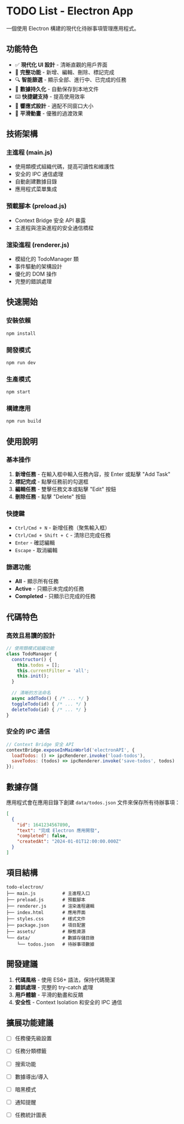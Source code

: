 # TODO List - Electron App

一個使用 Electron 構建的現代化待辦事項管理應用程式。

## 功能特色

- ✅ **現代化 UI 設計** - 清晰直觀的用戶界面
- 🎯 **完整功能** - 新增、編輯、刪除、標記完成
- 🔍 **智能篩選** - 顯示全部、進行中、已完成的任務
- 💾 **數據持久化** - 自動保存到本地文件
- ⌨️ **快捷鍵支持** - 提高使用效率
- 📱 **響應式設計** - 適配不同窗口大小
- 🎨 **平滑動畫** - 優雅的過渡效果

## 技術架構

### 主進程 (main.js)
- 使用類模式組織代碼，提高可讀性和維護性
- 安全的 IPC 通信處理
- 自動創建數據目錄
- 應用程式菜單集成

### 預載腳本 (preload.js)
- Context Bridge 安全 API 暴露
- 主進程與渲染進程的安全通信橋樑

### 渲染進程 (renderer.js)
- 模組化的 TodoManager 類
- 事件驅動的架構設計
- 優化的 DOM 操作
- 完整的錯誤處理

## 快速開始

### 安裝依賴
```bash
npm install
```

### 開發模式
```bash
npm run dev
```

### 生產模式
```bash
npm start
```

### 構建應用
```bash
npm run build
```

## 使用說明

### 基本操作
1. **新增任務** - 在輸入框中輸入任務內容，按 Enter 或點擊 "Add Task"
2. **標記完成** - 點擊任務前的勾選框
3. **編輯任務** - 雙擊任務文本或點擊 "Edit" 按鈕
4. **刪除任務** - 點擊 "Delete" 按鈕

### 快捷鍵
- `Ctrl/Cmd + N` - 新增任務（聚焦輸入框）
- `Ctrl/Cmd + Shift + C` - 清除已完成任務
- `Enter` - 確認編輯
- `Escape` - 取消編輯

### 篩選功能
- **All** - 顯示所有任務
- **Active** - 只顯示未完成的任務
- **Completed** - 只顯示已完成的任務

## 代碼特色

### 高效且易讀的設計
```javascript
// 使用類模式組織功能
class TodoManager {
  constructor() {
    this.todos = [];
    this.currentFilter = 'all';
    this.init();
  }
  
  // 清晰的方法命名
  async addTodo() { /* ... */ }
  toggleTodo(id) { /* ... */ }
  deleteTodo(id) { /* ... */ }
}
```

### 安全的 IPC 通信
```javascript
// Context Bridge 安全 API
contextBridge.exposeInMainWorld('electronAPI', {
  loadTodos: () => ipcRenderer.invoke('load-todos'),
  saveTodos: (todos) => ipcRenderer.invoke('save-todos', todos)
});
```


## 數據存儲

應用程式會在應用目錄下創建 `data/todos.json` 文件來保存所有待辦事項：

```json
[
  {
    "id": 1641234567890,
    "text": "完成 Electron 應用開發",
    "completed": false,
    "createdAt": "2024-01-01T12:00:00.000Z"
  }
]
```

## 項目結構

```
todo-electron/
├── main.js          # 主進程入口
├── preload.js       # 預載腳本
├── renderer.js      # 渲染進程邏輯
├── index.html       # 應用界面
├── styles.css       # 樣式文件
├── package.json     # 項目配置
├── assets/          # 靜態資源
└── data/            # 數據存儲目錄
    └── todos.json   # 待辦事項數據
```

## 開發建議

1. **代碼風格** - 使用 ES6+ 語法，保持代碼簡潔
2. **錯誤處理** - 完整的 try-catch 處理
3. **用戶體驗** - 平滑的動畫和反饋
4. **安全性** - Context Isolation 和安全的 IPC 通信

## 擴展功能建議

- [ ] 任務優先級設置
- [ ] 任務分類標籤
- [ ] 搜索功能
- [ ] 數據導出/導入
- [ ] 暗黑模式
- [ ] 通知提醒
- [ ] 任務統計圖表

